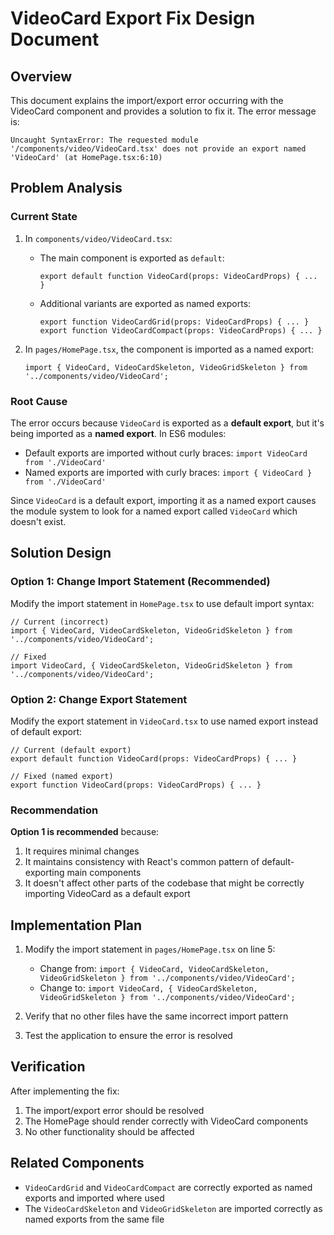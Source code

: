 # VideoCard Export Fix Design Document

## Overview

This document explains the import/export error occurring with the VideoCard component and provides a solution to fix it. The error message is:

```
Uncaught SyntaxError: The requested module '/components/video/VideoCard.tsx' does not provide an export named 'VideoCard' (at HomePage.tsx:6:10)
```

## Problem Analysis

### Current State

1. In `components/video/VideoCard.tsx`:
   - The main component is exported as `default`:
     ```tsx
     export default function VideoCard(props: VideoCardProps) { ... }
     ```
   - Additional variants are exported as named exports:
     ```tsx
     export function VideoCardGrid(props: VideoCardProps) { ... }
     export function VideoCardCompact(props: VideoCardProps) { ... }
     ```

2. In `pages/HomePage.tsx`, the component is imported as a named export:
   ```tsx
   import { VideoCard, VideoCardSkeleton, VideoGridSkeleton } from '../components/video/VideoCard';
   ```

### Root Cause

The error occurs because `VideoCard` is exported as a **default export**, but it's being imported as a **named export**. In ES6 modules:

- Default exports are imported without curly braces: `import VideoCard from './VideoCard'`
- Named exports are imported with curly braces: `import { VideoCard } from './VideoCard'`

Since `VideoCard` is a default export, importing it as a named export causes the module system to look for a named export called `VideoCard` which doesn't exist.

## Solution Design

### Option 1: Change Import Statement (Recommended)

Modify the import statement in `HomePage.tsx` to use default import syntax:

```tsx
// Current (incorrect)
import { VideoCard, VideoCardSkeleton, VideoGridSkeleton } from '../components/video/VideoCard';

// Fixed
import VideoCard, { VideoCardSkeleton, VideoGridSkeleton } from '../components/video/VideoCard';
```

### Option 2: Change Export Statement

Modify the export statement in `VideoCard.tsx` to use named export instead of default export:

```tsx
// Current (default export)
export default function VideoCard(props: VideoCardProps) { ... }

// Fixed (named export)
export function VideoCard(props: VideoCardProps) { ... }
```

### Recommendation

**Option 1 is recommended** because:
1. It requires minimal changes
2. It maintains consistency with React's common pattern of default-exporting main components
3. It doesn't affect other parts of the codebase that might be correctly importing VideoCard as a default export

## Implementation Plan

1. Modify the import statement in `pages/HomePage.tsx` on line 5:
   - Change from: `import { VideoCard, VideoCardSkeleton, VideoGridSkeleton } from '../components/video/VideoCard';`
   - Change to: `import VideoCard, { VideoCardSkeleton, VideoGridSkeleton } from '../components/video/VideoCard';`

2. Verify that no other files have the same incorrect import pattern
3. Test the application to ensure the error is resolved

## Verification

After implementing the fix:
1. The import/export error should be resolved
2. The HomePage should render correctly with VideoCard components
3. No other functionality should be affected

## Related Components

- `VideoCardGrid` and `VideoCardCompact` are correctly exported as named exports and imported where used
- The `VideoCardSkeleton` and `VideoGridSkeleton` are imported correctly as named exports from the same file